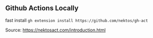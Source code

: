 ## Github Actions Locally

fast install `gh extension install https://github.com/nektos/gh-act`


Source: https://nektosact.com/introduction.html
